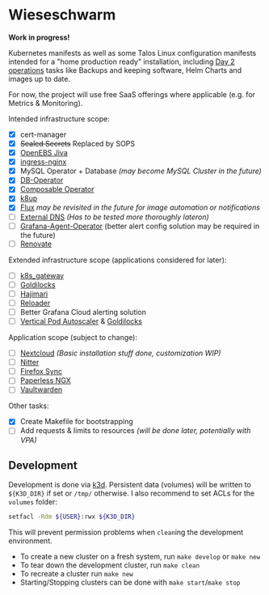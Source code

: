 # Wieseschwarm

**Work in progress!**

Kubernetes manifests as well as some Talos Linux configuration manifests intended for a "home production ready" installation, including [Day 2 operations](https://codilime.com/blog/day-0-day-1-day-2-the-software-lifecycle-in-the-cloud-age/) tasks like Backups and keeping software, Helm Charts and images up to date.

For now, the project will use free SaaS offerings where applicable (e.g. for Metrics & Monitoring).

Intended infrastructure scope:

- [x] cert-manager
- [x] ~~Sealed Secrets~~ Replaced by SOPS
- [x] [OpenEBS Jiva](https://openebs.io/docs/concepts/jiva)
- [x] [ingress-nginx](https://kubernetes.github.io/ingress-nginx/)
- [x] MySQL Operator + Database _(may become MySQL Cluster in the future)_
- [x] [DB-Operator](https://github.com/kloeckner-i/db-operator)
- [x] [Composable Operator](https://github.com/composable-operator/composable)
- [x] [k8up](https://github.com/k8up-io/k8up)
- [x] [Flux](https://fluxcd.io/) _may be revisited in the future for image automation or notifications_
- [ ] [External DNS](https://github.com/kubernetes-sigs/external-dns) _(Has to be tested more thoroughly lateron)_
- [ ] [Grafana-Agent-Operator](https://grafana.com/docs/grafana-cloud/kubernetes-monitoring/) (better alert config solution may be required in the future)
- [ ] [Renovate](https://docs.renovatebot.com/)

Extended infrastructure scope (applications considered for later):

- [ ] [k8s_gateway](https://github.com/ori-edge/k8s_gateway)
- [ ] [Goldilocks](https://goldilocks.docs.fairwinds.com/)
- [ ] [Hajimari](https://github.com/toboshii/hajimari)
- [ ] [Reloader](https://github.com/stakater/Reloader)
- [ ] Better Grafana Cloud alerting solution
- [ ] [Vertical Pod Autoscaler](https://github.com/kubernetes/autoscaler/tree/master/vertical-pod-autoscaler) & [Goldilocks](https://goldilocks.docs.fairwinds.com/#how-can-this-help-with-my-resource-settings)

Application scope (subject to change):

- [ ] [Nextcloud](https://nextcloud.com/) _(Basic installation stuff done, customization WIP)_
- [ ] [Nitter](https://github.com/zedeus/nitter)
- [ ] [Firefox Sync](https://github.com/mozilla/fxa/)
- [ ] [Paperless NGX](https://github.com/paperless-ngx/paperless-ngx)
- [ ] [Vaultwarden](https://github.com/dani-garcia/vaultwarden)

Other tasks:

- [x] Create Makefile for bootstrapping
- [ ] Add requests & limits to resources _(will be done later, potentially with VPA)_

## Development

Development is done via [k3d](https://k3d.io/). Persistent data (volumes) will be written to `${K3D_DIR}` if set or `/tmp/` otherwise. I also recommend to set ACLs for the `volumes` folder:

```bash
setfacl -Rdm ${USER}:rwx ${K3D_DIR}
```

This will prevent permission problems when `clean`ing the development environment.

- To create a new cluster on a fresh system, run `make develop` or `make new`
- To tear down the development cluster, run `make clean`
- To recreate a cluster run `make new`
- Starting/Stopping clusters can be done with `make start`/`make stop`
